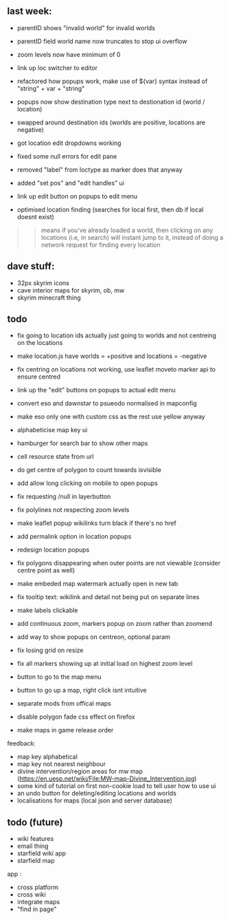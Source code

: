 ## last week:

- parentID shows "invalid world" for invalid worlds
- parentID field world name now truncates to stop ui overflow
- zoom levels now have minimum of 0
- link up loc switcher to editor



- refactored how popups work, make use of ${var} syntax instead of "string" + var + "string"
- popups now show destination type next to destionation id (world / location)
- swapped around destination ids (worlds are positive, locations are negative)

- got location edit dropdowns working
- fixed some null errors for edit pane
- removed "label" from loctype as marker does that anyway
- added "set pos" and "edit handles" ui
- link up edit button on popups to edit menu
- optimised location finding (searches for local first, then db if local doesnt exist)
>> means if you've already loaded a world, then clicking on any locations (i.e, in search) will instant jump to it,
>> instead of doing a network request for finding every location

## dave stuff:
- 32px skyrim icons
- cave interior maps for skyrim, ob, mw
- skyrim minecraft thing

## todo

- fix going to location ids actually just going to worlds and not centreing on the locations
- make location.js have worlds = +positive and locations = -negative
- fix centring on locations not working, use leaflet moveto marker api to ensure centred
- link up the "edit" buttons on popups to actual edit menu




- convert eso and dawnstar to psueodo normalised in mapconfig
- make eso only one with custom css as the rest use yellow anyway

- alphabeticise map key ui
- hamburger for search bar to show other maps
- cell resource state from url
- do get centre of polygon to count towards isvisible
- add allow long clicking on mobile to open popups
- fix requesting /null in layerbutton
- fix polylines not respecting zoom levels
- make leaflet popup wikilinks turn black if there's no href
- add permalink option in location popups
- redesign location popups
- fix polygons disappearing when outer points are not viewable (consider centre point as well)
- make embeded map watermark actually open in new tab
- fix tooltip text: wikilink and detail not being put on separate lines
- make labels clickable
- add continuous zoom, markers popup on zoom rather than zoomend
- add way to show popups on centreon, optional param
- fix losing grid on resize
- fix all markers showing up at initial load on highest zoom level
- button to go to the map menu
- button to go up a map, right click isnt intuitive
- separate mods from offical maps
- disable polygon fade css effect on firefox
- make maps in game release order

feedback:
- map key alphabetical
- map key not nearest neighbour
- divine intervention/region areas for mw map (https://en.uesp.net/wiki/File:MW-map-Divine_Intervention.jpg)
- some kind of tutorial on first non-cookie load to tell user how to use ui
- an undo button for deleting/editing locations and worlds
- localisations for maps (local json and server database)

## todo (future)
- wiki features
- email thing
- starfield wiki app
- starfield map

app :
- cross platform
- cross wiki
- integrate maps
- "find in page"